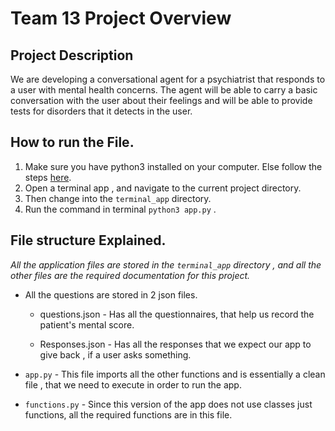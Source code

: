# Team 13 Project Overview
## Project Description

We are developing a conversational agent for a psychiatrist that responds to a user with mental health concerns. The agent will be able to carry a basic conversation with the user about their feelings and will be able to provide tests for disorders that it detects in the user.


## How to run the File.

1. Make sure you have python3 installed on your computer. Else follow the steps [here](https://www.python.org/downloads/).
2. Open a terminal app , and navigate to the current project directory.
3. Then change into the ```terminal_app``` directory.
4. Run the command in terminal ```python3 app.py``` .



## File structure Explained.

*All the application files are stored in the ```terminal_app``` directory , and all the other files are the required documentation for this project.*

- All the questions are stored in 2 json files.

  - questions.json - Has all the questionnaires, that help us record the patient's mental score.

  - Responses.json - Has all the responses that we expect our app to give back , if a user asks something.

- ```app.py``` - This file imports all the other functions and is essentially a clean file , that we need to execute in order to run the app.

- ```functions.py``` - Since this version of the app does not use classes just functions, all the required functions are in this file.

